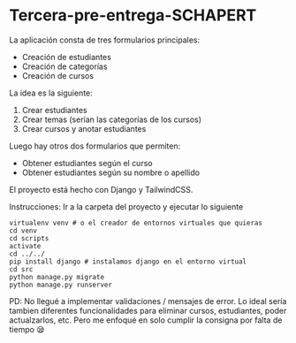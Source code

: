# Tercera-pre-entrega-SCHAPERT

La aplicación consta de tres formularios principales:
- Creación de estudiantes
- Creación de categorías
- Creación de cursos

La idea es la siguiente:

1. Crear estudiantes
2. Crear temas (serían las categorías de los cursos)
3. Crear cursos y anotar estudiantes

Luego hay otros dos formularios que permiten:
- Obtener estudiantes según el curso
- Obtener estudiantes según su nombre o apellido

El proyecto está hecho con Django y TailwindCSS.

Instrucciones:
Ir a la carpeta del proyecto y ejecutar lo siguiente

```
virtualenv venv # o el creador de entornos virtuales que quieras
cd venv
cd scripts
activate
cd ../../
pip install django # instalamos django en el entorno virtual
cd src
python manage.py migrate
python manage.py runserver
```

PD: No llegué a implementar validaciones / mensajes de error. Lo ideal sería tambien diferentes funcionalidades para eliminar cursos, estudiantes, poder actualzarlos, etc. 
Pero me enfoqué en solo cumplir la consigna por falta de tiempo 😪
